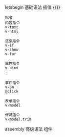 letsbegin 基础语法
    插值 {{}}
    
    指令
    内容指令
    v-text
    v-html
    
    渲染指令
    v-if
    v-show
    v-for
    
    属性指令
    v-bind
    ：
    
    事件指令
    v-on
    @click
    
    表单指令
    v-model
    
    修饰指令
    v-model.trim
assembly 高级语法 组件